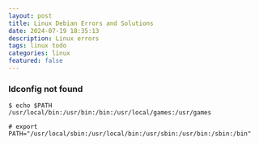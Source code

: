 ```yaml
---
layout: post
title: Linux Debian Errors and Solutions 
date: 2024-07-19 18:35:13
description: Linux errors
tags: linux todo
categories: linux
featured: false
---
```



### ldconfig not found

````markup
$ echo $PATH
/usr/local/bin:/usr/bin:/bin:/usr/local/games:/usr/games

# export PATH="/usr/local/sbin:/usr/local/bin:/usr/sbin:/usr/bin:/sbin:/bin"
````